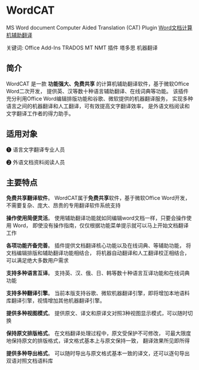 # WordCAT
MS Word document Computer Aided Translation (CAT) Plugin
[Word文档计算机辅助翻译](https://wordcat.cn)

关键词: Office Add-Ins TRADOS MT NMT 插件 塔多思 机器翻译  

## 简介

WordCAT 是一款 **功能强大、免费共享** 的计算机辅助翻译软件，基于微软Office Word二次开发， 提供英、汉等数十种语言辅助翻译、在线词典等功能。 该插件充分利用Office Word编辑排版功能和谷歌、微软提供的机器翻译服务， 实现多种语言之间的机器翻译和人工翻译，可有效提高文字翻译效率， 是外语文档阅读和文字翻译工作者的得力助手。

## 适用对象

❶ 语言文字翻译专业人员

❷ 外语文档资料阅读人员

## 主要特点

**免费共享翻译软件**。 WordCAT属于**免费共享**软件，基于微软Office Word开发， 不需要复杂、庞大、昂贵的专用翻译软件系统支持

**操作使用简便灵活**。 使用辅助翻译功能就如同编辑word文档一样，只要会操作使用 Word， 即使没有操作指南，仅仅根据功能菜单提示就可以马上开始文档翻译工作

**各项功能齐备完善**。 插件提供文档翻译核心功能以及在线词典、等辅助功能， 将文档编辑排版和辅助翻译功能相结合， 将机器自动翻译和人工翻译校正相结合， 可以满足绝大多数用户需求

**支持多种语言互译**。 支持英、汉、俄、日、韩等数十种语言互译功能和在线词典功能

**支持多种翻译引擎**。 当前本版支持谷歌、微软机器翻译引擎，即将增加本地语料库翻译引擎，视情增加其他机器翻译引擎。

**提供多种视图模式**。 提供原文、译文和原译文对照3种视图显示模式，可以随时切换

**保持原文排版格式**。 在文档翻译处理过程中，原文受保护不可修改， 可最大限度地保持原文的排版格式，译文格式基本上与原文保持一致， 翻译效果所见即所得

**提供多种导出格式**。 可以随时导出与原文格式基本一致的译文，还可以逐句导出双语对照文档语料库
